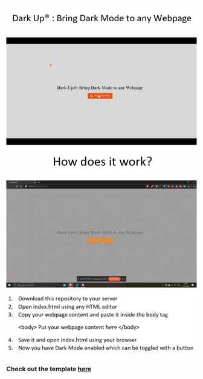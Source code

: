 <p align="center">
  <img src="https://github.com/ShankarNarayananS/Dark-Up/blob/master/darkup.PNG">
</p>

<p align="center">
  <img src="https://github.com/ShankarNarayananS/Dark-Up/blob/master/title.gif">
</p>


<p align="center">
  <img src="https://github.com/ShankarNarayananS/Dark-Up/blob/master/how_it_works.PNG">
</p>

<p align="center">
  <img src="https://github.com/ShankarNarayananS/Dark-Up/blob/master/main.gif">
</p>

<p align="center">
  <img src="https://github.com/ShankarNarayananS/Dark-Up/blob/master/instructions.PNG">
</p>

<h3> Check out the template <a href="https://friendly-mcnulty-abb37e.netlify.app/">here</h3>






